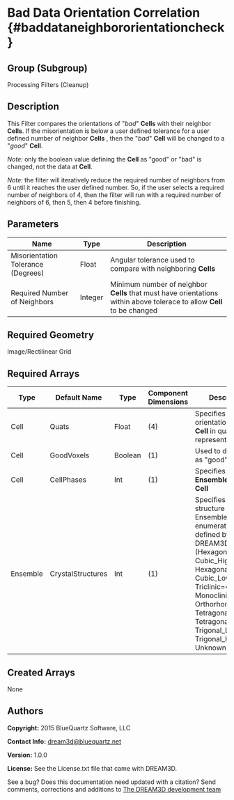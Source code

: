 Bad Data Orientation Correlation {#baddataneighbororientationcheck}
======

## Group (Subgroup) ##
Processing Filters (Cleanup)

## Description ##
This Filter compares the orientations of "*bad*" **Cells** with their neighbor **Cells**.  If the misorientation is below a user defined tolerance for a user defined number of neighbor **Cells** , then the "*bad*" **Cell** will be changed to a "*good*" **Cell**.

*Note:* only the boolean value defining the **Cell** as "good" or "bad" is changed, not the data at **Cell**.

*Note:* the filter will iteratively reduce the required number of neighbors from 6 until it reaches the user defined number. So, if the user selects a required number of neighbors of 4, then the filter will run with a required number of neighbors of 6, then 5, then 4 before finishing.  

## Parameters ##
| Name | Type | Description |
|------|------|------|
| Misorientation Tolerance (Degrees) | Float | Angular tolerance used to compare with neighboring **Cells** |
| Required Number of Neighbors | Integer | Minimum number of neighbor **Cells** that must have orientations within above tolerace to allow **Cell** to be changed |

## Required Geometry ##
Image/Rectilinear Grid

## Required Arrays ##
| Type | Default Name | Type | Component Dimensions | Description |
|------|--------------|-------------|---------|-----|
| Cell | Quats | Float | (4) | Specifies the orientation of the **Cell** in quaternion representation |
| Cell | GoodVoxels | Boolean | (1) | Used to define **Cells** as "good" or "bad"  |
| Cell | CellPhases | Int | (1) | Specifies the **Ensemble** of the **Cell** |
| Ensemble | CrystalStructures | Int | (1) | Specifies the crystal structure of each Ensemble using an enumeration defined by DREAM3D (Hexagonal_High=0, Cubic_High=1, Hexagonal_Low=2, Cubic_Low=3, Triclinic=4, Monoclinic=5, Orthorhombic=6, Tetragonal_Low=7, Tetragonal_High=8, Trigonal_Low=9, Trigonal_High=10, Unknown=999) |

## Created Arrays ##
None

## Authors ##

**Copyright:** 2015 BlueQuartz Software, LLC

**Contact Info:** dream3d@bluequartz.net

**Version:** 1.0.0

**License:**  See the License.txt file that came with DREAM3D.




See a bug? Does this documentation need updated with a citation? Send comments, corrections and additions to [The DREAM3D development team](mailto:dream3d@bluequartz.net?subject=Documentation%20Correction)


